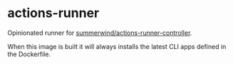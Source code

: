 # actions-runner

Opinionated runner for [summerwind/actions-runner-controller](https://github.com/summerwind/actions-runner-controller). 

When this image is built it will always installs the latest CLI apps defined in the Dockerfile.
